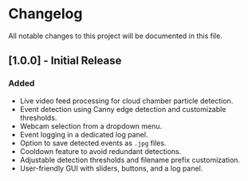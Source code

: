 
# Changelog

All notable changes to this project will be documented in this file.

## [1.0.0] - Initial Release
### Added
- Live video feed processing for cloud chamber particle detection.
- Event detection using Canny edge detection and customizable thresholds.
- Webcam selection from a dropdown menu.
- Event logging in a dedicated log panel.
- Option to save detected events as `.jpg` files.
- Cooldown feature to avoid redundant detections.
- Adjustable detection thresholds and filename prefix customization.
- User-friendly GUI with sliders, buttons, and a log panel.

